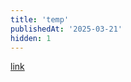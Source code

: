 ```yaml
---
title: 'temp'
publishedAt: '2025-03-21'
hidden: 1
---
```

[link](https://www.windowscentral.com/software-apps/windows-11/an-even-better-microsoft-account-bypass-for-windows-11-has-already-been-discovered)